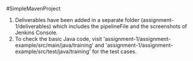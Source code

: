 #SimpleMavenProject

1. Deliverables have been added in a separate folder (assignment-1/deliverables) which includes the pipelineFile and the screenshots of Jenkins Console.
2. To check the basic Java code, visit 'assignment-1/assignment-example/src/main/java/training' and 'assignment-1/assignment-example/src/test/java/training' for the test cases.